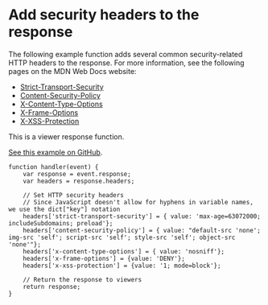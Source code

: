 # Add security headers to the response<a name="example-function-add-security-headers"></a>

The following example function adds several common security\-related HTTP headers to the response\. For more information, see the following pages on the MDN Web Docs website:
+ [Strict\-Transport\-Security](https://developer.mozilla.org/en-US/docs/Web/HTTP/Headers/Strict-Transport-Security)
+ [Content\-Security\-Policy](https://developer.mozilla.org/en-US/docs/Web/HTTP/Headers/Content-Security-Policy)
+ [X\-Content\-Type\-Options](https://developer.mozilla.org/en-US/docs/Web/HTTP/Headers/X-Content-Type-Options)
+ [X\-Frame\-Options](https://developer.mozilla.org/en-US/docs/Web/HTTP/Headers/X-Frame-Options)
+ [X\-XSS\-Protection](https://developer.mozilla.org/en-US/docs/Web/HTTP/Headers/X-XSS-Protection)

This is a viewer response function\.

[See this example on GitHub](https://github.com/aws-samples/amazon-cloudfront-functions/tree/main/add-security-headers)\.

```
function handler(event) {
    var response = event.response;
    var headers = response.headers;

    // Set HTTP security headers
    // Since JavaScript doesn't allow for hyphens in variable names, we use the dict["key"] notation 
    headers['strict-transport-security'] = { value: 'max-age=63072000; includeSubdomains; preload'}; 
    headers['content-security-policy'] = { value: "default-src 'none'; img-src 'self'; script-src 'self'; style-src 'self'; object-src 'none'"}; 
    headers['x-content-type-options'] = { value: 'nosniff'}; 
    headers['x-frame-options'] = {value: 'DENY'}; 
    headers['x-xss-protection'] = {value: '1; mode=block'}; 

    // Return the response to viewers 
    return response;
}
```